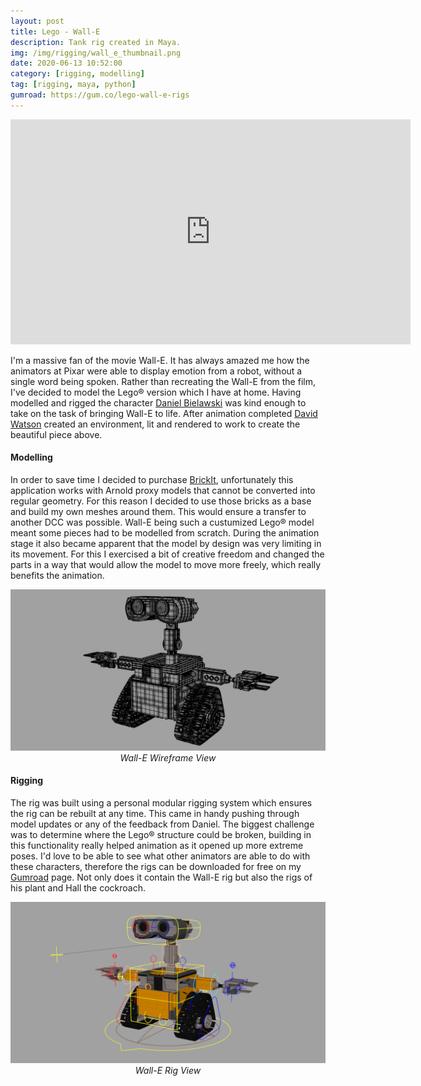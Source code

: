 ```yaml
---
layout: post
title: Lego - Wall-E
description: Tank rig created in Maya.
img: /img/rigging/wall_e_thumbnail.png
date: 2020-06-13 10:52:00
category: [rigging, modelling]
tag: [rigging, maya, python]
gumroad: https://gum.co/lego-wall-e-rigs
---
```

<p align="center"><iframe width="640" height="360" src="https://www.youtube.com/embed/wSXAWMgNjMQ" frameborder="0" allowfullscreen></iframe></p>

<p class="justify">I'm a massive fan of the movie Wall-E. It has always amazed me how the animators at Pixar were able to display emotion from a robot, without a single word being spoken. Rather than recreating the Wall-E from the film, I've decided to model the Lego&#174; version which I have at home. Having modelled and rigged the character <a href="http://upsidedan.com/">Daniel Bielawski</a> was kind enough to take on the task of bringing Wall-E to life. After animation completed <a href="http://www.dtwatson.co.uk/">David Watson</a> created an environment, lit and rendered to work to create the beautiful piece above.</p> 

<h4>Modelling</h4> 
<p class="justify">In order to save time I decided to purchase <a href="https://gumroad.com/l/BrickIt">BrickIt</a>, unfortunately this application works with Arnold proxy models that cannot be converted into regular geometry. For this reason I decided to use those bricks as a base and build my own meshes around them. This would ensure a transfer to another DCC was possible. Wall-E being such a custumized Lego&#174; model meant some pieces had to be modelled from scratch. During the animation stage it also became apparent that the model by design was very limiting in its movement. For this I exercised a bit of creative freedom and changed the parts in a way that would allow the model to move more freely, which really benefits the animation.</p> 

<p align="center">
<img class="col three" src="/img/rigging/wall_e/wall_e_model_wireframe.png"/>
<i>Wall-E Wireframe View</i>
</p>

<h4>Rigging</h4> 
<p class="justify">The rig was built using a personal modular rigging system which ensures the rig can be rebuilt at any time. This came in handy pushing through model updates or any of the feedback from Daniel. The biggest challenge was to determine where the Lego&#174; structure could be broken, building in this functionality really helped animation as it opened up more extreme poses. I'd love to be able to see what other animators are able to do with these characters, therefore the rigs can be downloaded for free on my <a href="https://gum.co/lego-wall-e-rigs">Gumroad</a> page. Not only does it contain the Wall-E rig but also the rigs of his plant and Hall the cockroach.</p> 

<p align="center">
<img class="col three" src="/img/rigging/wall_e/wall_e_rig.png"/>
<i>Wall-E Rig View</i>
</p>